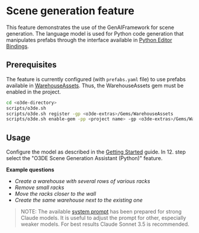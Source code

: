 # Scene generation feature

This feature demonstrates the use of the GenAIFramework for scene generation. The language model is used for Python code generation that manipulates prefabs through the interface available in [Python Editor Bindings](https://docs.o3de.org/docs/user-guide/editor/editor-automation/).

## Prerequisites

The feature is currently configured (with `prefabs.yaml` file) to use prefabs available in [WarehouseAssets](https://github.com/RobotecAI/o3de-extras/tree/development/Gems/WarehouseAssets). Thus, the WarehouseAssets gem must be enabled in the project.

```sh
cd <o3de-directory>
scripts/o3de.sh
scripts/o3de.sh register -gp <o3de-extras>/Gems/WarehouseAssets
scripts/o3de.sh enable-gem -pp <project name> -gp <o3de-extras>/Gems/WarehouseAssets
```

## Usage

Configure the model as described in the [Getting Started](../../../../../docs/gettingStarted.md) guide. In 12. step select the "O3DE Scene Generation Assistant (Python)" feature.

**Example questions**

- *Create a warehouse with several rows of various racks*
- *Remove small racks*
- *Move the racks closer to the wall*
- *Create the same warehouse next to the existing one*

>NOTE: The available [system prompt](prompt_templates/layout_designer_system_prompt_template.md) has been prepared for strong Claude models. It is useful to adjust the prompt for other, especially weaker models. For best results Claude Sonnet 3.5 is recommended.